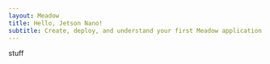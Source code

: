```yaml
---
layout: Meadow
title: Hello, Jetson Nano!
subtitle: Create, deploy, and understand your first Meadow application.
---
```


stuff